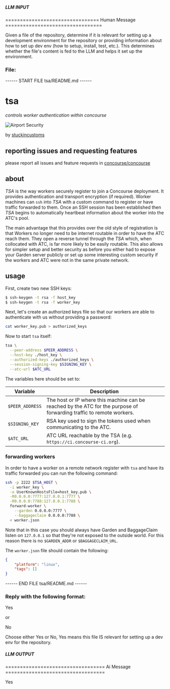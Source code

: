 ##### LLM INPUT #####
================================ Human Message =================================

Given a file of the repository, determine if it is relevant for setting up a development environment for the repository or providing information about how to set up dev env (how to setup, install, test, etc.). This determines whether the file's content is fed to the LLM and helps it set up the environment.

### File:
------ START FILE tsa/README.md ------
# tsa

*controls worker authentication within concourse*

![Airport Security](https://farm4.staticflickr.com/3558/3768304342_747d4904a8_z_d.jpg)

by [stuckincustoms](https://www.flickr.com/photos/stuckincustoms/3768304342)

## reporting issues and requesting features

please report all issues and feature requests in [concourse/concourse](https://github.com/concourse/concourse/issues)

## about

*TSA* is the way workers securely register to join a Concourse deployment. It provides authentication and transport encryption (if required). Worker machines can `ssh` into *TSA* with a custom command to register or have traffic forwarded to them. Once an SSH session has been established then *TSA* begins to automatically heartbeat information about the worker into the ATC's pool.

The main advantage that this provides over the old style of registration is that Workers no longer need to be internet routable in order to have the ATC reach them. They open a reverse tunnel through the *TSA* which, when collocated with ATC, is far more likely to be easily routable. This also allows for simpler setup and better security as before you either had to expose your Garden server publicly or set up some interesting custom security if the workers and ATC were not in the same private network.

## usage

First, create two new SSH keys:

```bash
$ ssh-keygen -t rsa -f host_key
$ ssh-keygen -t rsa -f worker_key
```

Next, let's create an authorized keys file so that our workers are able to authenticate with us without providing a password:

```bash
cat worker_key.pub > authorized_keys
```

Now to start `tsa` itself:

```bash
tsa \
  --peer-address $PEER_ADDRESS \
  --host-key ./host_key \
  --authorized-keys ./authorized_keys \
  --session-signing-key $SIGNING_KEY \
  --atc-url $ATC_URL
```

The variables here should be set to:

| Variable        | Description                                                                                                          |
|-----------------|----------------------------------------------------------------------------------------------------------------------|
| `$PEER_ADDRESS` | The host or IP where this machine can be reached by the ATC for the purpose of forwarding traffic to remote workers. |
| `$SIGNING_KEY`  | RSA key used to sign the tokens used when communicating to the ATC.                                                  |
| `$ATC_URL`      | ATC URL reachable by the TSA (e.g. `https://ci.concourse-ci.org`).                                                   |

### forwarding workers

In order to have a worker on a remote network register with `tsa` and have its traffic forwarded you can run the following command:

```bash
ssh -p 2222 $TSA_HOST \
  -i worker_key \
  -o UserKnownHostsFile=host_key.pub \
  -R0.0.0.0:7777:127.0.0.1:7777 \
  -R0.0.0.0:7788:127.0.0.1:7788 \
  forward-worker \
    --garden 0.0.0.0:7777 \
    --baggageclaim 0.0.0.0:7788 \
  < worker.json
```

Note that in this case you should always have Garden and BaggageClaim listen on `127.0.0.1` so that they're not exposed to the outside world. For this reason there is no `$GARDEN_ADDR` or `$BAGGAGECLAIM_URL`.

The `worker.json` file should contain the following:

```json
{
    "platform": "linux",
    "tags": []
}
```

------ END FILE tsa/README.md ------

### Reply with the following format:

<rel>Yes</rel>

or

<rel>No</rel>

Choose either Yes or No, Yes means this file IS relevant for setting up a dev env for the repository.

##### LLM OUTPUT #####
================================== Ai Message ==================================

<rel>Yes</rel>